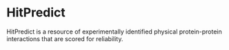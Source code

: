 # HitPredict
HitPredict is a resource of experimentally identified physical protein-protein interactions that are scored for reliability.
